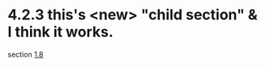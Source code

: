 <html dir="LTR" xmlns:mshelp="http://msdn.microsoft.com/mshelp" xmlns:ddue="http://ddue.schemas.microsoft.com/authoring/2003/5" xmlns:xlink="http://www.w3.org/1999/xlink" xmlns:tool="http://www.microsoft.com/tooltip">
 <body>
 <div id="header">
 <h1 class="heading">4.2.3 this's &lt;new&gt; &quot;child section&quot; &amp; I think it works.</h1>
 </div>
 <div id="mainSection">
 <div id="mainBody">
 <div id="allHistory" class="saveHistory"></div>
 <div id="sectionSection0" class="section" name="collapseableSection">
 

<p>section <a href="50d1f7f8-a53c-4696-bfd5-ed99a82d6529.md">1.8</a></p>


 </div>
 </div>
 </div>
 </body>
</html>